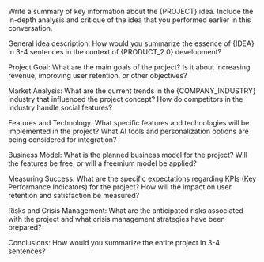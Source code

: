 Write a summary of key information about the {PROJECT} idea. Include the in-depth analysis and critique of the idea that you performed earlier in this conversation.

General idea description: How would you summarize the essence of {IDEA} in 3-4 sentences in the context of {PRODUCT_2.0} development?

Project Goal: What are the main goals of the project? Is it about increasing revenue, improving user retention, or other objectives?

Market Analysis: What are the current trends in the {COMPANY_INDUSTRY} industry that influenced the project concept? How do competitors in the industry handle social features?

Features and Technology: What specific features and technologies will be implemented in the project? What AI tools and personalization options are being considered for integration?

Business Model: What is the planned business model for the project? Will the features be free, or will a freemium model be applied?

Measuring Success: What are the specific expectations regarding KPIs (Key Performance Indicators) for the project? How will the impact on user retention and satisfaction be measured?

Risks and Crisis Management: What are the anticipated risks associated with the project and what crisis management strategies have been prepared?

Conclusions: How would you summarize the entire project in 3-4 sentences?
